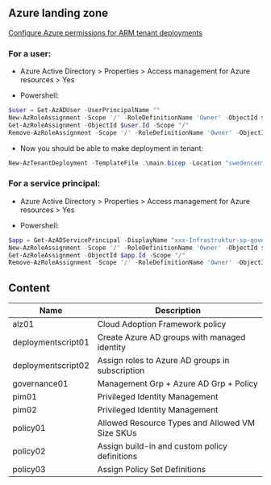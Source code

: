 ## Azure landing zone

[Configure Azure permissions for ARM tenant deployments](https://github.com/Azure/Enterprise-Scale/wiki/ALZ-Setup-azure)
### For a user:
- Azure Active Directory > Properties > Access management for Azure resources > Yes

- Powershell:

```powershell
$user = Get-AzADUser -UserPrincipalName ""
New-AzRoleAssignment -Scope '/' -RoleDefinitionName 'Owner' -ObjectId $user.Id
Get-AzRoleAssignment -ObjectId $user.Id -Scope "/"
Remove-AzRoleAssignment -Scope '/' -RoleDefinitionName 'Owner' -ObjectId $user.Id
```

- Now you should be able to make deployment in tenant:

```powershell
New-AzTenantDeployment -TemplateFile .\main.bicep -Location "swedencentral" -Name DeployTenant$(Get-Date -Format 'yyyy-MM-dd')
```
### For a service principal:
- Azure Active Directory > Properties > Access management for Azure resources > Yes

- Powershell:

```powershell
$app = Get-AzADServicePrincipal -DisplayName "xxx-Infrastruktur-sp-governance-01"
New-AzRoleAssignment -Scope '/' -RoleDefinitionName 'Owner' -ObjectId $app.Id
Get-AzRoleAssignment -ObjectId $app.Id -Scope "/"
Remove-AzRoleAssignment -Scope '/' -RoleDefinitionName 'Owner' -ObjectId $app.Id
```
## Content

| Name | Description | 
|--|--|
| alz01 | Cloud Adoption Framework policy 
| deploymentscript01 | Create Azure AD groups with managed identity
| deploymentscript02 | Assign roles to Azure AD groups in subscription
| governance01 | Management Grp + Azure AD Grp + Policy
| pim01 | Privileged Identity Management	
| pim02 | Privileged Identity Management
| policy01 | Allowed Resource Types and Allowed VM Size SKUs
| policy02 | Assign build-in and custom policy definitions
| policy03 |Assign Policy Set Definitions
